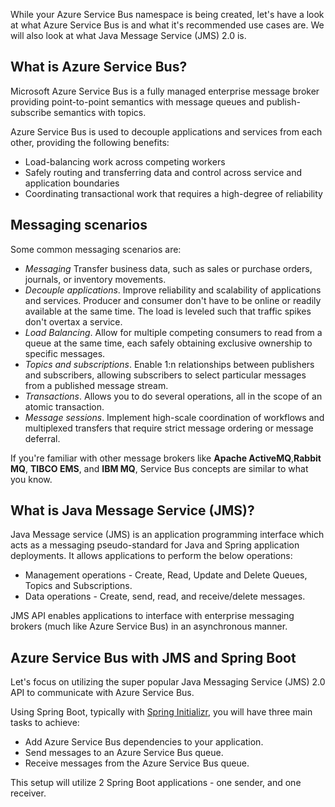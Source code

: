 While your Azure Service Bus namespace is being created, let's have a look at what Azure Service Bus is and what it's recommended use cases are. We will also look at what Java Message Service (JMS) 2.0 is.

## What is Azure Service Bus?

Microsoft Azure Service Bus is a fully managed enterprise message broker providing point-to-point semantics with message queues and publish-subscribe semantics with topics.

Azure Service Bus is used to decouple applications and services from each other, providing the following benefits:

  * Load-balancing work across competing workers
  * Safely routing and transferring data and control across service and application boundaries
  * Coordinating transactional work that requires a high-degree of reliability

## Messaging scenarios

Some common messaging scenarios are:

   * *Messaging* Transfer business data, such as sales or purchase orders, journals, or inventory movements.
   * *Decouple applications*. Improve reliability and scalability of applications and services. Producer and consumer don't have to be online or readily available at the same time. The load is leveled such that traffic spikes don't overtax a service.
   * *Load Balancing*. Allow for multiple competing consumers to read from a queue at the same time, each safely obtaining exclusive ownership to specific messages.
   * *Topics and subscriptions*. Enable 1:n relationships between publishers and subscribers, allowing subscribers to select particular messages from a published message stream.
   * *Transactions*. Allows you to do several operations, all in the scope of an atomic transaction.
   * *Message sessions*. Implement high-scale coordination of workflows and multiplexed transfers that require strict message ordering or message deferral.

If you're familiar with other message brokers like **Apache ActiveMQ**,**Rabbit MQ**, **TIBCO EMS**, and **IBM MQ**, Service Bus concepts are similar to what you know.

## What is Java Message Service (JMS)?

Java Message service (JMS) is an application programming interface which acts as a messaging pseudo-standard for Java and Spring application deployments. It allows applications to perform the below operations:

   * Management operations - Create, Read, Update and Delete Queues, Topics and Subscriptions.
   * Data operations - Create, send, read, and receive/delete messages.

JMS API enables applications to interface with enterprise messaging brokers (much like Azure Service Bus) in an asynchronous manner.

## Azure Service Bus with JMS and Spring Boot

Let's focus on utilizing the super popular Java Messaging Service (JMS) 2.0 API to communicate with Azure Service Bus.

Using Spring Boot, typically with [Spring Initializr](https://start.spring.io/), you will have three main tasks to achieve:

   * Add Azure Service Bus dependencies to your application.
   * Send messages to an Azure Service Bus queue.
   * Receive messages from the Azure Service Bus queue.

This setup will utilize 2 Spring Boot applications - one sender, and one receiver.
